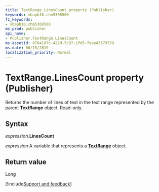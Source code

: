 ```yaml
---
title: TextRange.LinesCount property (Publisher)
keywords: vbapb10.chm5308500
f1_keywords:
- vbapb10.chm5308500
ms.prod: publisher
api_name:
- Publisher.TextRange.LinesCount
ms.assetid: 0764107c-422d-5c97-1fd5-feae43579759
ms.date: 06/15/2019
localization_priority: Normal
---
```



# TextRange.LinesCount property (Publisher)

Returns the number of lines of text in the text range represented by the parent **TextRange** object. Read-only.


## Syntax

_expression_.**LinesCount**

_expression_ A variable that represents a **[TextRange](Publisher.TextRange.md)** object.


## Return value

Long


[!include[Support and feedback](~/includes/feedback-boilerplate.md)]